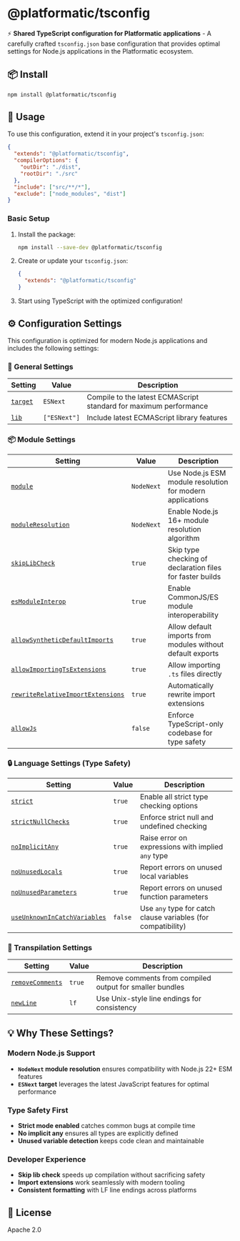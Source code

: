 # @platformatic/tsconfig

⚡ **Shared TypeScript configuration for Platformatic applications** - A carefully crafted `tsconfig.json` base configuration that provides optimal settings for Node.js applications in the Platformatic ecosystem.

## 📦 Install

```sh
npm install @platformatic/tsconfig
```

## 🚀 Usage

To use this configuration, extend it in your project's `tsconfig.json`:

```json
{
  "extends": "@platformatic/tsconfig",
  "compilerOptions": {
    "outDir": "./dist",
    "rootDir": "./src"
  },
  "include": ["src/**/*"],
  "exclude": ["node_modules", "dist"]
}
```

### Basic Setup

1. Install the package:

   ```sh
   npm install --save-dev @platformatic/tsconfig
   ```

2. Create or update your `tsconfig.json`:

   ```json
   {
     "extends": "@platformatic/tsconfig"
   }
   ```

3. Start using TypeScript with the optimized configuration!

## ⚙️ Configuration Settings

This configuration is optimized for modern Node.js applications and includes the following settings:

### 🎯 General Settings

| Setting            | Value        | Description                                                       |
| ------------------ | ------------ | ----------------------------------------------------------------- |
| [`target`][target] | `ESNext`     | Compile to the latest ECMAScript standard for maximum performance |
| [`lib`][lib]       | `["ESNext"]` | Include latest ECMAScript library features                        |

### 📦 Module Settings

| Setting                                                              | Value      | Description                                                |
| -------------------------------------------------------------------- | ---------- | ---------------------------------------------------------- |
| [`module`][module]                                                   | `NodeNext` | Use Node.js ESM module resolution for modern applications  |
| [`moduleResolution`][moduleResolution]                               | `NodeNext` | Enable Node.js 16+ module resolution algorithm             |
| [`skipLibCheck`][skipLibCheck]                                       | `true`     | Skip type checking of declaration files for faster builds  |
| [`esModuleInterop`][esModuleInterop]                                 | `true`     | Enable CommonJS/ES module interoperability                 |
| [`allowSyntheticDefaultImports`][allowSyntheticDefaultImports]       | `true`     | Allow default imports from modules without default exports |
| [`allowImportingTsExtensions`][allowImportingTsExtensions]           | `true`     | Allow importing `.ts` files directly                       |
| [`rewriteRelativeImportExtensions`][rewriteRelativeImportExtensions] | `true`     | Automatically rewrite import extensions                    |
| [`allowJs`][allowJs]                                                 | `false`    | Enforce TypeScript-only codebase for type safety           |

### 🔒 Language Settings (Type Safety)

| Setting                                                    | Value   | Description                                                   |
| ---------------------------------------------------------- | ------- | ------------------------------------------------------------- |
| [`strict`][strict]                                         | `true`  | Enable all strict type checking options                       |
| [`strictNullChecks`][strictNullChecks]                     | `true`  | Enforce strict null and undefined checking                    |
| [`noImplicitAny`][noImplicitAny]                           | `true`  | Raise error on expressions with implied `any` type            |
| [`noUnusedLocals`][noUnusedLocals]                         | `true`  | Report errors on unused local variables                       |
| [`noUnusedParameters`][noUnusedParameters]                 | `true`  | Report errors on unused function parameters                   |
| [`useUnknownInCatchVariables`][useUnknownInCatchVariables] | `false` | Use `any` type for catch clause variables (for compatibility) |

### 🔧 Transpilation Settings

| Setting                            | Value  | Description                                              |
| ---------------------------------- | ------ | -------------------------------------------------------- |
| [`removeComments`][removeComments] | `true` | Remove comments from compiled output for smaller bundles |
| [`newLine`][newLine]               | `lf`   | Use Unix-style line endings for consistency              |

## 💡 Why These Settings?

### Modern Node.js Support

- **`NodeNext` module resolution** ensures compatibility with Node.js 22+ ESM features
- **`ESNext` target** leverages the latest JavaScript features for optimal performance

### Type Safety First

- **Strict mode enabled** catches common bugs at compile time
- **No implicit any** ensures all types are explicitly defined
- **Unused variable detection** keeps code clean and maintainable

### Developer Experience

- **Skip lib check** speeds up compilation without sacrificing safety
- **Import extensions** work seamlessly with modern tooling
- **Consistent formatting** with LF line endings across platforms

## 📄 License

Apache 2.0

[target]: https://www.typescriptlang.org/tsconfig#target
[lib]: https://www.typescriptlang.org/tsconfig#lib
[module]: https://www.typescriptlang.org/tsconfig#module
[moduleResolution]: https://www.typescriptlang.org/tsconfig#moduleResolution
[skipLibCheck]: https://www.typescriptlang.org/tsconfig#skipLibCheck
[esModuleInterop]: https://www.typescriptlang.org/tsconfig#esModuleInterop
[allowSyntheticDefaultImports]: https://www.typescriptlang.org/tsconfig#allowSyntheticDefaultImports
[allowImportingTsExtensions]: https://www.typescriptlang.org/tsconfig#allowImportingTsExtensions
[rewriteRelativeImportExtensions]: https://www.typescriptlang.org/tsconfig#rewriteRelativeImportExtensions
[allowJs]: https://www.typescriptlang.org/tsconfig#allowJs
[strict]: https://www.typescriptlang.org/tsconfig#strict
[strictNullChecks]: https://www.typescriptlang.org/tsconfig#strictNullChecks
[noImplicitAny]: https://www.typescriptlang.org/tsconfig#noImplicitAny
[noUnusedLocals]: https://www.typescriptlang.org/tsconfig#noUnusedLocals
[noUnusedParameters]: https://www.typescriptlang.org/tsconfig#noUnusedParameters
[useUnknownInCatchVariables]: https://www.typescriptlang.org/tsconfig#useUnknownInCatchVariables
[removeComments]: https://www.typescriptlang.org/tsconfig#removeComments
[newLine]: https://www.typescriptlang.org/tsconfig#newLine
